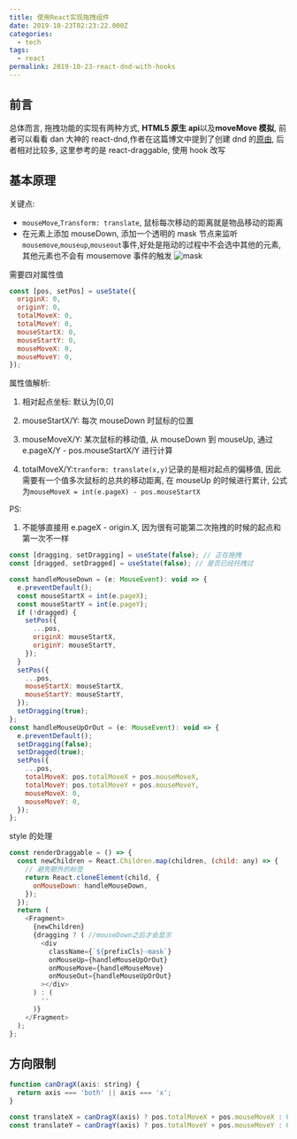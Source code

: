 ```yaml
---
title: 使用React实现拖拽组件
date: 2019-10-23T02:23:22.000Z
categories:
  - tech
tags:
  - react
permalink: 2019-10-23-react-dnd-with-hooks
---
```


## 前言

总体而言, 拖拽功能的实现有两种方式, **HTML5 原生 api**以及**moveMove 模拟**, 前者可以看看 dan 大神的 react-dnd,作者在这篇博文中提到了创建 dnd 的[原由](https://medium.com/@dan_abramov/the-future-of-drag-and-drop-apis-249dfea7a15f), 后者相对比较多, 这里参考的是 react-draggable, 使用 hook 改写

## 基本原理

关键点:

- `mouseMove`,`Transform: translate`, 鼠标每次移动的距离就是物品移动的距离
- 在元素上添加 mouseDown, 添加一个透明的 mask 节点来监听`mousemove`,`mouseup`,`mouseout`事件,好处是拖动的过程中不会选中其他的元素, 其他元素也不会有 mousemove 事件的触发
  ![mask]()

需要四对属性值

```js
const [pos, setPos] = useState({
  originX: 0,
  originY: 0,
  totalMoveX: 0,
  totalMoveY: 0,
  mouseStartX: 0,
  mouseStartY: 0,
  mouseMoveX: 0,
  mouseMoveY: 0,
});
```

属性值解析:

1. 相对起点坐标: 默认为[0,0]

2. mouseStartX/Y: 每次 mouseDown 时鼠标的位置

3. mouseMoveX/Y: 某次鼠标的移动值, 从 mouseDown 到 mouseUp, 通过 e.pageX/Y - pos.mouseStartX/Y 进行计算

4. totalMoveX/Y:`tranform: translate(x,y)`记录的是相对起点的偏移值, 因此需要有一个值多次鼠标的总共的移动距离, 在 mouseUp 的时候进行累计, 公式为`mouseMoveX = int(e.pageX) - pos.mouseStartX`

PS:

1. 不能够直接用 e.pageX - origin.X, 因为很有可能第二次拖拽的时候的起点和第一次不一样

```js
const [dragging, setDragging] = useState(false); // 正在拖拽
const [dragged, setDragged] = useState(false); // 是否已经托拽过
```

```js
const handleMouseDown = (e: MouseEvent): void => {
  e.preventDefault();
  const mouseStartX = int(e.pageX);
  const mouseStartY = int(e.pageY);
  if (!dragged) {
    setPos({
      ...pos,
      originX: mouseStartX,
      originY: mouseStartY,
    });
  }
  setPos({
    ...pos,
    mouseStartX: mouseStartX,
    mouseStartY: mouseStartY,
  });
  setDragging(true);
};
const handleMouseUpOrOut = (e: MouseEvent): void => {
  e.preventDefault();
  setDragging(false);
  setDragged(true);
  setPos({
    ...pos,
    totalMoveX: pos.totalMoveX + pos.mouseMoveX,
    totalMoveY: pos.totalMoveY + pos.mouseMoveY,
    mouseMoveX: 0,
    mouseMoveY: 0,
  });
};
```

style 的处理

```js
const renderDraggable = () => {
  const newChildren = React.Children.map(children, (child: any) => {
    // 避免额外的标签
    return React.cloneElement(child, {
      onMouseDown: handleMouseDown,
    });
  });
  return (
    <Fragment>
      {newChildren}
      {dragging ? ( //mouseDown之后才会显示
        <div
          className={`${prefixCls}-mask`}
          onMouseUp={handleMouseUpOrOut}
          onMouseMove={handleMouseMove}
          onMouseOut={handleMouseUpOrOut}
        ></div>
      ) : (
        ''
      )}
    </Fragment>
  );
};
```

## 方向限制

```js
function canDragX(axis: string) {
  return axis === 'both' || axis === 'x';
}

const translateX = canDragX(axis) ? pos.totalMoveX + pos.mouseMoveX : 0;
const translateY = canDragY(axis) ? pos.totalMoveY + pos.mouseMoveY : 0;
```
